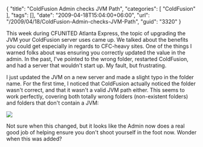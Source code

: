 {
	"title": "ColdFusion Admin checks JVM Path",
	"categories": [
		"ColdFusion"
	],
	"tags": [],
	"date": "2009-04-18T15:04:00+06:00",
	"url": "/2009/04/18/ColdFusion-Admin-checks-JVM-Path",
	"guid": "3320"
}

This week during CFUNITED Atlanta Express, the topic of upgrading the JVM your ColdFusion server uses came up. We talked about the benefits you could get especially in regards to CFC-heavy sites. One of the things I warned folks about was ensuring you correctly updated the value in the admin. In the past, I've pointed to the wrong folder, restarted ColdFusion, and had a server that wouldn't start up. My fault, but frustrating.

I just updated the JVM on a new server and made a slight typo in the folder name. For the first time, I noticed that ColdFusion actually noticed the folder wasn't correct, and that it wasn't a valid JVM path either. This seems to work perfectly, covering both totally wrong folders (non-existent folders) and folders that don't contain a JVM:

<img src="https://static.raymondcamden.com/images//Picture 232.png">

Not sure when this changed, but it looks like the Admin now does a real good job of helping ensure you don't shoot yourself in the foot now. Wonder when this was added?